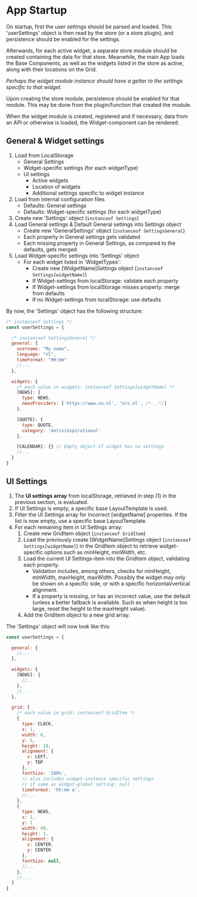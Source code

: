 # App Startup

On startup, first the user settings should be parsed and loaded. This 'userSettings' object is then read by the store (or a store plugin), and persistence should be enabled for the settings.

Afterwards, for each active widget, a separate store module should be created containing the data for that store. Meanwhile, the main App loads the Base Components, as well as the widgets listed in the store as active, along with their locations on the Grid.

*Perhaps the widget module instance should have a getter to the settings specific to that widget.*

Upon creating the store module, persistence should be enabled for that module. This may be done from the plugin/function that created the module.

When the widget module is created, registered and if necessary, data from an API or otherwise is loaded, the Widget-component can be rendered.

## General & Widget settings

1. Load from LocalStorage
   - General Settings
   - Widget-specific settings (for each widgetType)
   - UI settings
     - Active widgets
     - Location of widgets
     - Additional settings specific to widget instance
2. Load from internal configuration files
   - Defaults: General settings
   - Defaults: Widget-specific settings (for each widgetType)
3. Create new 'Settings' object (`instanceof Settings`)
4. Load General settings & Default General settings into Settings object
   - Create new 'GeneralSettings' object (`instanceof SettingsGeneral`)
   - Each property in General settings gets validated
   - Each missing property in General Settings, as compared to the defaults, gets merged
5. Load Widget-specific settings into 'Settings' object
   - For each widget listed in 'WidgetTypes':
     - Create new [WidgetName]Settings object (`instanceof Settings[widgetName]`)
     - If Widget-settings from localStorage: validate each property
     - If Widget-settings from localStorage misses property: merge from defaults
     - If no Widget-settings from localStorage: use defaults

By now, the 'Settings' object has the following structure:

```js
/* instanceof Settings */
const userSettings = {

  /* instanceof SettingsGeneral */
  general: {
    username: "My name",
    language: "nl",
    timeFormat: "HH:mm"
    //...
  },

  widgets: {
    /* each value in widgets: instanceof Settings[widgetName] */
    [NEWS]: {
      type: NEWS,
      newsProviders: ['https://www.nu.nl', 'nrc.nl', /*...*/]
    },

    [QUOTE]: {
      type: QUOTE,
      category: 'motivinspirational'
    },

    [CALENDAR]: {} // Empty object if widget has no settings
    //...
  }
}
```

## UI Settings

1. The **UI settings array** from localStorage, retrieved in step (1) in the previous section, is evaluated.
2. If UI Settings is empty, a specific base LayoutTemplate is used.
3. Filter the UI Settings array for incorrect [widgetName] properties. If the list is now empty, use a specific base LayoutTemplate.
4. For each remaining item in UI Settings array:
   1. Create new GridItem object (`instanceof GridItem`)
   2. Load the previously create [WidgetName]Settings object (`instanceof Settings[widgetName]`) in the GridItem object to retrieve widget-specific options such as minHeight, minWidth, etc.
   3. Load the current UI Settings-item into the GridItem object, validating each property.
      - Validation includes, among others, checks for minHeight, minWidth, maxHeight, maxWidth. Possibly the widget may only be shown on a specific side, or with a specific horizontal/vertical alignment.
      - If a property is missing, or has an incorrect value, use the default (unless a better fallback is available. Such as when height is too large, reset the height to the maxHeight value).
   4. Add the GridItem object to a new grid array.

The 'Settings' object will now look like this:

```js
const userSettings = {

  general: {
    //...
  },

  widgets: {
    [NEWS]: {
      //...
    },
    //...
  },

  grid: [
    /* each value in grid: instanceof GridItem */
    {
      type: CLOCK,
      x: 1,
      width: 6,
      y: 5,
      height: 10,
      alignment: {
        x: LEFT,
        y: TOP
      },
      fontSize: '100%',
      // also includes widget-instance specific settings
      // if same as widget-global setting: null
      timeFormat: 'hh:mm a',
      //...
    },
    {
      type: NEWS,
      x: 1,
      y: 1
      width: 40,
      height: 3,
      alignment: {
        x: CENTER,
        y: CENTER
      },
      fontSize: null,
      //...
    },
    //...
  ]
}
```
